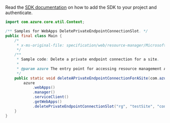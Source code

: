 Read the [SDK documentation](https://github.com/Azure/azure-sdk-for-java/blob/azure-resourcemanager_2.14.0/sdk/resourcemanager/azure-resourcemanager/README.md) on how to add the SDK to your project and authenticate.

```java
import com.azure.core.util.Context;

/** Samples for WebApps DeletePrivateEndpointConnectionSlot. */
public final class Main {
    /*
     * x-ms-original-file: specification/web/resource-manager/Microsoft.Web/stable/2021-03-01/examples/DeleteSitePrivateEndpointConnectionSlot.json
     */
    /**
     * Sample code: Delete a private endpoint connection for a site.
     *
     * @param azure The entry point for accessing resource management APIs in Azure.
     */
    public static void deleteAPrivateEndpointConnectionForASite(com.azure.resourcemanager.AzureResourceManager azure) {
        azure
            .webApps()
            .manager()
            .serviceClient()
            .getWebApps()
            .deletePrivateEndpointConnectionSlot("rg", "testSite", "connection", "stage", Context.NONE);
    }
}
```
